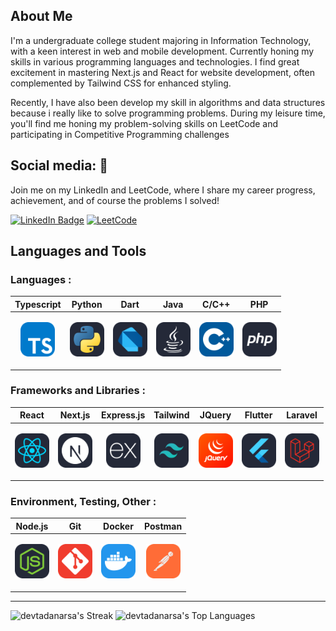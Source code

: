 ## About Me
I'm a undergraduate college student majoring in Information Technology, with a keen interest in web and mobile development. Currently honing my skills in various programming languages and technologies. I find great excitement in mastering Next.js and React for website development, often complemented by Tailwind CSS for enhanced styling.

Recently, I have also been develop my skill in algorithms and data structures because i really like to solve programming problems. During my leisure time, you'll find me honing my problem-solving skills on LeetCode and participating in Competitive Programming challenges


## Social media: 📸 
Join me on my LinkedIn and LeetCode, where I share my career progress, achievement, and of course the problems I solved!

[![LinkedIn Badge](https://img.shields.io/badge/LinkedIn-0077B5?style=for-the-badge&logo=linkedin&logoColor=white)](https://www.linkedin.com/in/i-nengah-danarsa-suniadevta/) [![LeetCode](https://img.shields.io/badge/LeetCode-000000?style=for-the-badge&logo=LeetCode&logoColor=#d16c06)](https://leetcode.com/u/Devtaaa/)


## Languages and Tools

### Languages :
| Typescript | Python | Dart | Java | C/C++ | PHP |
|------------|--------|------|------|----------|--|
| <p align="center"><img src="https://raw.githubusercontent.com/tandpfun/skill-icons/65dea6c4eaca7da319e552c09f4cf5a9a8dab2c8/icons/TypeScript.svg" width="55" height="55"/></p> | <p align="center"><img src="https://raw.githubusercontent.com/tandpfun/skill-icons/65dea6c4eaca7da319e552c09f4cf5a9a8dab2c8/icons/Python-Dark.svg" width="55" height="55"/></p> | <p align="center"><img src="https://raw.githubusercontent.com/tandpfun/skill-icons/65dea6c4eaca7da319e552c09f4cf5a9a8dab2c8/icons/Dart-Dark.svg" width="55" height="55"/></p> | <p align="center"><img src="https://raw.githubusercontent.com/tandpfun/skill-icons/65dea6c4eaca7da319e552c09f4cf5a9a8dab2c8/icons/Java-Dark.svg" width="55" height="55"/></p> | <p align="center"><img src="https://raw.githubusercontent.com/tandpfun/skill-icons/65dea6c4eaca7da319e552c09f4cf5a9a8dab2c8/icons/CPP.svg" width="55" height="55"/></p> | <p align="center"><img src="https://raw.githubusercontent.com/tandpfun/skill-icons/65dea6c4eaca7da319e552c09f4cf5a9a8dab2c8/icons/PHP-Dark.svg" width="55" height="55"/></p> |

### Frameworks and Libraries :
| React | Next.js | Express.js | Tailwind | JQuery | Flutter | Laravel |
|-------|---------|------------|-------------|--------|------|---------|
|<p align="center"><img src="https://raw.githubusercontent.com/tandpfun/skill-icons/65dea6c4eaca7da319e552c09f4cf5a9a8dab2c8/icons/React-Dark.svg" width="55" height="55"/></p>| <p align="center"><img src="https://raw.githubusercontent.com/tandpfun/skill-icons/65dea6c4eaca7da319e552c09f4cf5a9a8dab2c8/icons/NextJS-Dark.svg" width="55" height="55"/></p> | <p align="center"><img src="https://raw.githubusercontent.com/tandpfun/skill-icons/65dea6c4eaca7da319e552c09f4cf5a9a8dab2c8/icons/ExpressJS-Dark.svg" width="55" height="55"/></p> | <p align="center"><img src="https://raw.githubusercontent.com/tandpfun/skill-icons/65dea6c4eaca7da319e552c09f4cf5a9a8dab2c8/icons/TailwindCSS-Dark.svg" width="55" height="55"/></p> | <p align="center"><img src="https://raw.githubusercontent.com/tandpfun/skill-icons/65dea6c4eaca7da319e552c09f4cf5a9a8dab2c8/icons/JQuery.svg" width="55" height="55"/></p> | <p align="center"><img src="https://raw.githubusercontent.com/tandpfun/skill-icons/65dea6c4eaca7da319e552c09f4cf5a9a8dab2c8/icons/Flutter-Dark.svg" width="55" height="55"/></p> | <p align="center"><img src="https://raw.githubusercontent.com/tandpfun/skill-icons/65dea6c4eaca7da319e552c09f4cf5a9a8dab2c8/icons/Laravel-Dark.svg" width="55" height="55"/></p> |

### Environment, Testing, Other :
| Node.js | Git | Docker | Postman |
|---------|---- |--------|---------|
|<p align="center"><img src="https://raw.githubusercontent.com/tandpfun/skill-icons/65dea6c4eaca7da319e552c09f4cf5a9a8dab2c8/icons/NodeJS-Dark.svg" width="55" height="55"/></p>| <p align="center"><img src="https://raw.githubusercontent.com/tandpfun/skill-icons/65dea6c4eaca7da319e552c09f4cf5a9a8dab2c8/icons/Git.svg" width="55" height="55"/></p> | <p align="center"><img src="https://raw.githubusercontent.com/tandpfun/skill-icons/65dea6c4eaca7da319e552c09f4cf5a9a8dab2c8/icons/Docker.svg" width="55" height="55"/></p> | <p align="center"><img src="https://raw.githubusercontent.com/tandpfun/skill-icons/65dea6c4eaca7da319e552c09f4cf5a9a8dab2c8/icons/Postman.svg" width="55" height="55"/></p>|

---

![devtadanarsa's Streak](https://github-readme-streak-stats.herokuapp.com/?user=devtadanarsa&theme=default&hide_border=true)
![devtadanarsa's Top Languages](https://github-readme-stats.vercel.app/api/top-langs/?username=devtadanarsa&theme=default&show_icons=true&hide_border=true&layout=compact)

